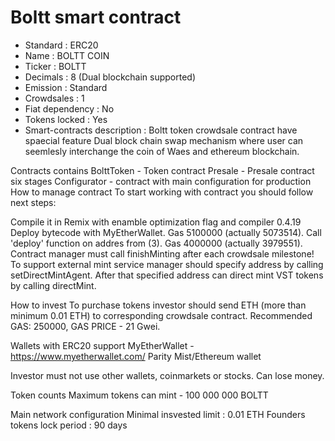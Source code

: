 # Boltt smart contract
* Standard : ERC20
* Name : BOLTT COIN
* Ticker : BOLTT
* Decimals : 8 (Dual blockchain supported)
* Emission : Standard
* Crowdsales : 1
* Fiat dependency : No
* Tokens locked : Yes
* Smart-contracts description : 
Boltt token crowdsale contract have spaecial feature Dual block chain swap mechanism where user can seemlesly interchange the coin of Waes and ethereum blockchain.

Contracts contains
BolttToken - Token contract
Presale - Presale contract
six stages
Configurator - contract with main configuration for production
How to manage contract
To start working with contract you should follow next steps:

Compile it in Remix with enamble optimization flag and compiler 0.4.19
Deploy bytecode with MyEtherWallet. Gas 5100000 (actually 5073514).
Call 'deploy' function on addres from (3). Gas 4000000 (actually 3979551).
Contract manager must call finishMinting after each crowdsale milestone! To support external mint service manager should specify address by calling setDirectMintAgent. After that specified address can direct mint VST tokens by calling directMint.

How to invest
To purchase tokens investor should send ETH (more than minimum 0.01 ETH) to corresponding crowdsale contract. Recommended GAS: 250000, GAS PRICE - 21 Gwei.

Wallets with ERC20 support
MyEtherWallet - https://www.myetherwallet.com/
Parity
Mist/Ethereum wallet

Investor must not use other wallets, coinmarkets or stocks. Can lose money.

Token counts
Maximum tokens can mint - 100 000 000 BOLTT

Main network configuration
Minimal insvested limit : 0.01 ETH
Founders tokens lock period : 90 days


